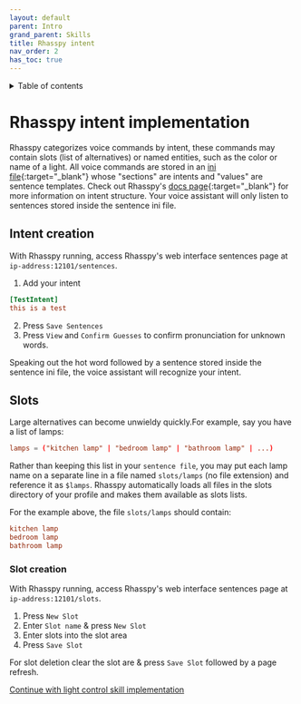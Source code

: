 ```yaml
---
layout: default
parent: Intro
grand_parent: Skills
title: Rhasspy intent
nav_order: 2
has_toc: true
---
```

<details closed markdown="block">
  <summary>
    Table of contents
  </summary>
  {: .text-delta }
1. TOC
{:toc}
</details>

# Rhasspy intent implementation

Rhasspy categorizes voice commands by intent, these commands may contain slots (list of alternatives) or named entities, such as the color or name of a light. All voice commands are stored in an [ini file](https://docs.python.org/3/library/configparser.html){:target="_blank"} whose "sections" are intents and "values" are sentence templates. Check out Rhasspy's [docs page](https://rhasspy.readthedocs.io/en/latest/training/){:target="_blank"} for more information on intent structure. Your voice assistant will only listen to sentences stored inside the sentence ini file.

## Intent creation

With Rhasspy running, access Rhasspy's web interface sentences page at ```ip-address:12101/sentences```.

1. Add your intent 
```conf
[TestIntent] 
this is a test 
```
2. Press ```Save Sentences```
3. Press ```View``` and ```Confirm Guesses``` to confirm pronunciation for unknown words.

Speaking out the hot word followed by a sentence stored inside the sentence ini file, the voice assistant will recognize your intent.

## Slots

Large alternatives can become unwieldy quickly.For example, say you have a list of lamps:

```conf
lamps = ("kitchen lamp" | "bedroom lamp" | "bathroom lamp" | ...)
```
Rather than keeping this list in your ```sentence file```, you may put each lamp name on a separate line in a file named ```slots/lamps``` (no file extension) and reference it as ```$lamps```. Rhasspy automatically loads all files in the slots directory of your profile and makes them available as slots lists.

For the example above, the file ```slots/lamps``` should contain:

```conf
kitchen lamp
bedroom lamp
bathroom lamp
```

### Slot creation

With Rhasspy running, access Rhasspy's web interface sentences page at ```ip-address:12101/slots```.

1. Press ```New Slot```
2. Enter ```Slot name``` & press ```New Slot```
3. Enter slots into the slot area
4. Press ```Save Slot```

For slot deletion clear the slot are & press ```Save Slot``` followed by a page refresh.

[Continue with light control skill implementation](../skill-light-control.html)

